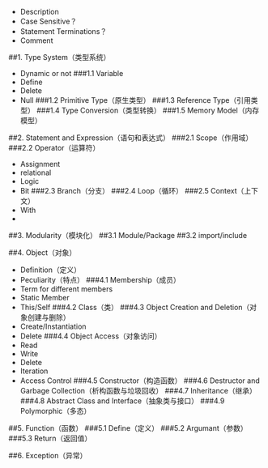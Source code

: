 
- Description
- Case Sensitive？
- Statement Terminations？
- Comment



##1. Type System（类型系统）
- Dynamic or not
###1.1 Variable
- Define
- Delete
- Null
###1.2 Primitive Type（原生类型）
###1.3 Reference Type（引用类型）
###1.4 Type Conversion（类型转换）
###1.5 Memory Model（内存模型）

##2. Statement and Expression（语句和表达式）
###2.1 Scope（作用域）
###2.2 Operator（运算符）
- Assignment
- relational
- Logic
- Bit
###2.3 Branch（分支）
###2.4 Loop（循环）
###2.5 Context（上下文）
- With
- 
##3. Modularity（模块化）
##3.1 Module/Package
##3.2 import/include

##4. Object（对象）
- Definition（定义）
- Peculiarity（特点）
###4.1 Membership（成员）
- Term for different members
- Static Member
- This/Self
###4.2 Class（类）
###4.3 Object Creation and Deletion（对象创建与删除）
- Create/Instantiation
- Delete
###4.4 Object Access（对象访问）
- Read
- Write
- Delete
- Iteration
- Access Control
###4.5 Constructor（构造函数）
###4.6 Destructor and Garbage Collection（析构函数与垃圾回收）
###4.7 Inheritance（继承）
###4.8 Abstract Class and Interface（抽象类与接口）
###4.9 Polymorphic（多态）


##5. Function（函数）
###5.1 Define（定义）
###5.2 Argumant（参数）
###5.3 Return（返回值）

##6. Exception（异常）